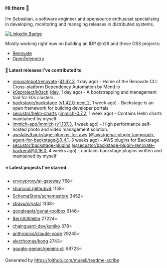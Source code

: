 ### Hi there 👋

I’m Sebastian, a software engineer and opensource enthusiast specialising in developing, monitoring and managing releases in distributed systems.    

[![Linkedin Badge](https://img.shields.io/badge/-LinkedIn-blue?style=flat&logo=Linkedin&logoColor=white&link=https://www.linkedin.com/in/sebastian-poxhofer/)](https://www.linkedin.com/in/sebastian-poxhofer/)

Mostly working right now on building an IDP @n26 and these OSS projects:
- [Renovate](https://github.com/renovatebot/renovate)
- [OpenTelemetry](https://github.com/open-telemetry)



#### 🚀 Latest releases I've contributed to

- [renovatebot/renovate](https://github.com/renovatebot/renovate) ([41.62.3](https://github.com/renovatebot/renovate/releases/tag/41.62.3), 1 day ago) - Home of the Renovate CLI: Cross-platform Dependency Automation by Mend.io
- [k0sproject/k0sctl](https://github.com/k0sproject/k0sctl) ([dev](https://github.com/k0sproject/k0sctl/releases/tag/dev), 1 day ago) - A bootstrapping and management tool for k0s clusters.
- [backstage/backstage](https://github.com/backstage/backstage) ([v1.42.0-next.2](https://github.com/backstage/backstage/releases/tag/v1.42.0-next.2), 1 week ago) - Backstage is an open framework for building developer portals
- [secustor/helm-charts](https://github.com/secustor/helm-charts) ([immich-0.7.2](https://github.com/secustor/helm-charts/releases/tag/immich-0.7.2), 1 week ago) - Contains Helm charts maintained by myself
- [immich-app/immich](https://github.com/immich-app/immich) ([v1.137.3](https://github.com/immich-app/immich/releases/tag/v1.137.3), 1 week ago) - High performance self-hosted photo and video management solution.
- [awslabs/backstage-plugins-for-aws](https://github.com/awslabs/backstage-plugins-for-aws) ([@aws/genai-plugin-langgraph-agent-for-backstage@0.4.1](https://github.com/awslabs/backstage-plugins-for-aws/releases/tag/%40aws/genai-plugin-langgraph-agent-for-backstage%400.4.1), 3 weeks ago) - AWS plugins for Backstage
- [secustor/backstage-plugins](https://github.com/secustor/backstage-plugins) ([@secustor/backstage-plugin-renovate-backend@0.16.0](https://github.com/secustor/backstage-plugins/releases/tag/%40secustor/backstage-plugin-renovate-backend%400.16.0), 4 weeks ago) - contains backstage plugins written and maintained by myself

#### ⭐ Latest projects I've starred

- [envoyproxy/ai-gateway](https://github.com/envoyproxy/ai-gateway) 768⭐
- [shurcooL/githubv4](https://github.com/shurcooL/githubv4) 1158⭐
- [SchemaStore/schemastore](https://github.com/SchemaStore/schemastore) 3452⭐
- [stravu/crystal](https://github.com/stravu/crystal) 1338⭐
- [googleapis/genai-toolbox](https://github.com/googleapis/genai-toolbox) 9146⭐
- [BerriAI/litellm](https://github.com/BerriAI/litellm) 27224⭐
- [chainguard-dev/kaniko](https://github.com/chainguard-dev/kaniko) 378⭐
- [anthropics/claude-code](https://github.com/anthropics/claude-code) 29245⭐
- [alecthomas/kong](https://github.com/alecthomas/kong) 2743⭐
- [google-gemini/gemini-cli](https://github.com/google-gemini/gemini-cli) 68725⭐



Generated by https://github.com/muesli/readme-scribe
